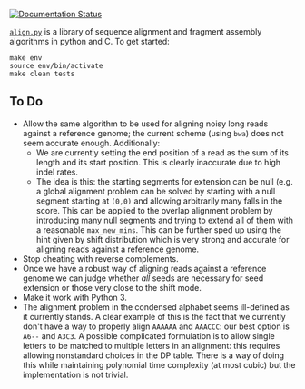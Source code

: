 [![Documentation Status](https://readthedocs.org/projects/alignpy/badge/?version=latest)](http://alignpy.readthedocs.org/en/latest/?badge=latest)

[`align.py`](https://alignpy.readthedocs.org/) is a library of sequence alignment and
fragment assembly algorithms in python and C. To get started:

```shell
make env
source env/bin/activate
make clean tests
```

## To Do

* Allow the same algorithm to be used for aligning noisy long reads against a
  reference genome; the current scheme (using `bwa`) does not seem accurate
  enough. Additionally:
  * We are currently setting the end position of a read as the sum of its length
    and its start position. This is clearly inaccurate due to high indel rates.
  * The idea is this: the starting segments for extension can be null (e.g. a
    global alignment problem can be solved by starting with a null segment
    starting at `(0,0)` and allowing arbitrarily many falls in the score. This
    can be applied to the overlap alignment problem by introducing many null
    segments and trying to extend all of them with a reasonable `max_new_mins`.
    This can be further sped up using the hint given by shift distribution which
    is very strong and accurate for aligning reads against a reference genome.
* Stop cheating with reverse complements.
* Once we have a robust way of aligning reads against a reference genome we can
  judge whether *all* seeds are necessary for seed extension or those very close
  to the shift mode.
* Make it work with Python 3.
* The alignment problem in the condensed alphabet seems ill-defined as it
  currently stands. A clear example of this is the fact that we currently
  don't have a way to properly align `AAAAAA` and `AAACCC`: our best option
  is `A6--` and `A3C3`. A possible complicated formulation is to allow
  single letters to be matched to multiple letters in an alignment:
  this requires allowing nonstandard choices in the DP table. There is a
  way of doing this while maintaining polynomial time complexity (at most
  cubic) but the implementation is not trivial.
